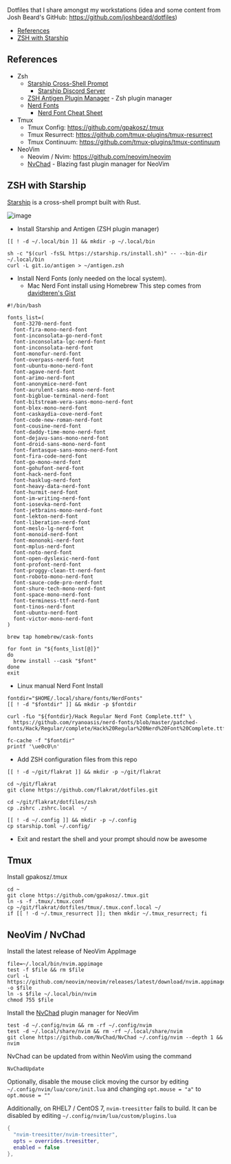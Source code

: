 Dotfiles that I share amongst my workstations (idea and some content from Josh Beard's GitHub: https://github.com/joshbeard/dotfiles)

- [References](#references)
- [ZSH with Starship](#zsh-with-starship)

## References

- Zsh
  - [Starship Cross-Shell Prompt](https://starship.rs/)
    - [Starship Discord Server](https://discord.gg/8Jzqu3T)
  - [ZSH Antigen Plugin Manager](https://github.com/zsh-users/antigen) - Zsh plugin manager
  - [Nerd Fonts](https://github.com/ryanoasis/nerd-fonts)
    - [Nerd Font Cheat Sheet](https://www.nerdfonts.com/cheat-sheet)
- Tmux
  - Tmux Config: https://github.com/gpakosz/.tmux
  - Tmux Resurrect: https://github.com/tmux-plugins/tmux-resurrect
  - Tmux Continuum: https://github.com/tmux-plugins/tmux-continuum
- NeoVim
  - Neovim / Nvim: https://github.com/neovim/neovim
  - [NvChad](https://nvchad.com/) - Blazing fast plugin manager for NeoVim

## ZSH with Starship

[Starship](https://starship.rs/) is a cross-shell prompt built with Rust.

![image](https://user-images.githubusercontent.com/1587409/151089867-9ec01914-5fd0-4585-b5b1-1982db0d2b1e.png)

- Install Starship and Antigen (ZSH plugin manager)

```shell
[[ ! -d ~/.local/bin ]] && mkdir -p ~/.local/bin

sh -c "$(curl -fsSL https://starship.rs/install.sh)" -- --bin-dir ~/.local/bin
curl -L git.io/antigen > ~/antigen.zsh
```

- Install Nerd Fonts (only needed on the local system). 
  - Mac Nerd Font install using Homebrew This step comes from [davidteren's Gist](https://gist.github.com/davidteren/898f2dcccd42d9f8680ec69a3a5d350e)

```shell
#!/bin/bash

fonts_list=(
  font-3270-nerd-font
  font-fira-mono-nerd-font
  font-inconsolata-go-nerd-font
  font-inconsolata-lgc-nerd-font
  font-inconsolata-nerd-font
  font-monofur-nerd-font
  font-overpass-nerd-font
  font-ubuntu-mono-nerd-font
  font-agave-nerd-font
  font-arimo-nerd-font
  font-anonymice-nerd-font
  font-aurulent-sans-mono-nerd-font
  font-bigblue-terminal-nerd-font
  font-bitstream-vera-sans-mono-nerd-font
  font-blex-mono-nerd-font
  font-caskaydia-cove-nerd-font
  font-code-new-roman-nerd-font
  font-cousine-nerd-font
  font-daddy-time-mono-nerd-font
  font-dejavu-sans-mono-nerd-font
  font-droid-sans-mono-nerd-font
  font-fantasque-sans-mono-nerd-font
  font-fira-code-nerd-font
  font-go-mono-nerd-font
  font-gohufont-nerd-font
  font-hack-nerd-font
  font-hasklug-nerd-font
  font-heavy-data-nerd-font
  font-hurmit-nerd-font
  font-im-writing-nerd-font
  font-iosevka-nerd-font
  font-jetbrains-mono-nerd-font
  font-lekton-nerd-font
  font-liberation-nerd-font
  font-meslo-lg-nerd-font
  font-monoid-nerd-font
  font-mononoki-nerd-font
  font-mplus-nerd-font
  font-noto-nerd-font
  font-open-dyslexic-nerd-font
  font-profont-nerd-font
  font-proggy-clean-tt-nerd-font
  font-roboto-mono-nerd-font
  font-sauce-code-pro-nerd-font
  font-shure-tech-mono-nerd-font
  font-space-mono-nerd-font
  font-terminess-ttf-nerd-font
  font-tinos-nerd-font
  font-ubuntu-nerd-font
  font-victor-mono-nerd-font
)

brew tap homebrew/cask-fonts

for font in "${fonts_list[@]}"
do
  brew install --cask "$font"
done
exit  
```

  - Linux manual Nerd Font Install

  ```shell
  fontdir="$HOME/.local/share/fonts/NerdFonts"
  [[ ! -d "$fontdir" ]] && mkdir -p $fontdir

  curl -fLo "${fontdir}/Hack Regular Nerd Font Complete.ttf" \
    https://github.com/ryanoasis/nerd-fonts/blob/master/patched-fonts/Hack/Regular/complete/Hack%20Regular%20Nerd%20Font%20Complete.ttf

  fc-cache -f "$fontdir"
  printf '\ue0c0\n'
  ```

- Add ZSH configuration files from this repo

```shell
[[ ! -d ~/git/flakrat ]] && mkdir -p ~/git/flakrat

cd ~/git/flakrat
git clone https://github.com/flakrat/dotfiles.git

cd ~/git/flakrat/dotfiles/zsh
cp .zshrc .zshrc.local  ~/

[[ ! -d ~/.config ]] && mkdir -p ~/.config
cp starship.toml ~/.config/
```

- Exit and restart the shell and your prompt should now be awesome

## Tmux

Install gpakosz/.tmux

```shell
cd ~
git clone https://github.com/gpakosz/.tmux.git
ln -s -f .tmux/.tmux.conf
cp ~/git/flakrat/dotfiles/tmux/.tmux.conf.local ~/
if [[ ! -d ~/.tmux_resurrect ]]; then mkdir ~/.tmux_resurrect; fi
```

## NeoVim / NvChad

Install the latest release of NeoVim AppImage

```shell
file=~/.local/bin/nvim.appimage
test -f $file && rm $file
curl -L https://github.com/neovim/neovim/releases/latest/download/nvim.appimage -o $file
ln -s $file ~/.local/bin/nvim
chmod 755 $file
```

Install the [NvChad](https://nvchad.com/) plugin manager for NeoVim

```shell
test -d ~/.config/nvim && rm -rf ~/.config/nvim
test -d ~/.local/share/nvim && rm -rf ~/.local/share/nvim
git clone https://github.com/NvChad/NvChad ~/.config/nvim --depth 1 && nvim
```

NvChad can be updated from within NeoVim using the command

```shell
NvChadUpdate
```

Optionally, disable the mouse click moving the cursor by editing `~/.config/nvim/lua/core/init.lua` and changing `opt.mouse = "a"` to `opt.mouse = ""`

Additionally, on RHEL7 / CentOS 7, `nvim-treesitter` fails to build. It can be disabled by editing `~/.config/nvim/lua/custom/plugins.lua`

```lua
{
  "nvim-treesitter/nvim-treesitter",
  opts = overrides.treesitter,
  enabled = false
},
```
